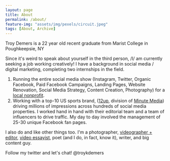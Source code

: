 ```yaml
---
layout: page
title: About
permalink: /about/
feature-img: "assets/img/pexels/circuit.jpeg"
tags: [About, Archive]
---
```


Troy Demers is a 22 year old recent graduate from Marist College in Poughkeepsie, NY

Since it's weird to speak about yourself in the third person, 
/I/ am currently seeking a job working creatively!
I have a background in social media / digital marketing, completing two internships in the field.
1. Running the entire social media show (Instagram, Twitter, Organic Facebook, Paid Facebook Campaigns, Landing Pages, Website Renovation, Social Media Strategy, Content Creation, Photography) for a [local nonprofit](http://www.casaofmiddlesexcounty.org/).
2. Working with a top-10 US sports brand, ([12up](https://www.12up.com/), division of [Minute Media](https://www.minutemedia.com/)) driving millions of impressions across hundreds of social media properties. I worked hand in hand with their editorial team and a team of influencers to drive traffic. My day to day involved the management of 25-30 unique Facebook fan pages.

I also do and like other things too. I'm a photographer, [videographer + editor](https://www.youtube.com/watch?v=kXe8vhIlnxU), [video essayist](https://www.youtube.com/watch?v=o5yhrvL8e-k&t=35s), poet (and I do, in fact, know it), writer, and big content guy.

Follow my twitter and let's chat! @troykdemers

 
 
